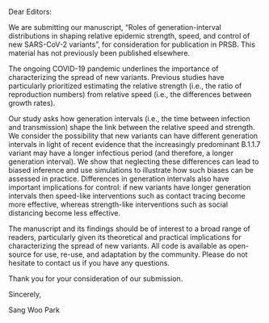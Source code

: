 Dear Editors:

We are submitting our manuscript, “Roles of generation-interval distributions in shaping relative epidemic strength, speed, and control of new SARS-CoV-2 variants”, for consideration for publication in PRSB. This material has not previously been published elsewhere.

The ongoing COVID-19 pandemic underlines the importance of characterizing the spread of new variants. Previous studies have particularly prioritized estimating the relative strength (i.e., the ratio of reproduction numbers) from relative speed (i.e., the differences between growth rates). 

Our study asks how generation intervals (i.e., the time between infection and transmission) shape the link between the relative speed and strength. We consider the possibility that new variants can have different generation intervals in light of recent evidence that the increasingly predominant B.1.1.7 variant may have a longer infectious period  (and therefore, a longer generation interval). We show that neglecting these differences can lead to biased inference and use simulations to illustrate how such biases can be assessed in practice. Differences in generation intervals also have important implications for control: if new variants have longer generation intervals then speed-like interventions such as contact tracing become more effective, whereas strength-like interventions such as social distancing become less effective.

The manuscript and its findings should be of interest to a broad range of readers, particularly given its theoretical and practical implications for characterizing the spread of new variants. All code is available as open-source for use, re-use, and adaptation by the community. Please do not hesitate to contact us if you have any questions.

Thank you for your consideration of our submission.

Sincerely,

Sang Woo Park
